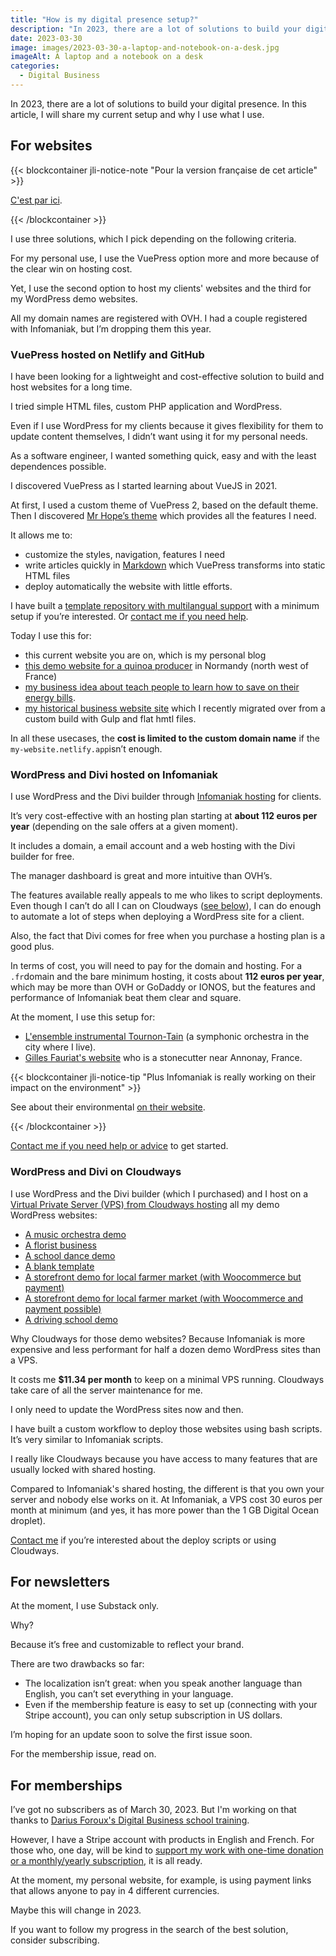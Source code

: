 ```yaml
---
title: "How is my digital presence setup?"
description: "In 2023, there are a lot of solutions to build your digital presence. In this article, I will share my current setup and why I use it."
date: 2023-03-30
image: images/2023-03-30-a-laptop-and-notebook-on-a-desk.jpg
imageAlt: A laptop and a notebook on a desk
categories:
  - Digital Business
---
```


In 2023, there are a lot of solutions to build your digital presence. In this article, I will share my current setup and why I use what I use.

<!-- more -->

## For websites

{{< blockcontainer jli-notice-note "Pour la version française de cet article" >}}

[C'est par ici](https://jeremielitzler.fr/2023/03/comment-j-organise-mon-activite-digitale/).

{{< /blockcontainer >}}

I use three solutions, which I pick depending on the following criteria.

For my personal use, I use the VuePress option more and more because of the clear win on hosting cost.

Yet, I use the second option to host my clients' websites and the third for my WordPress demo websites.

All my domain names are registered with OVH. I had a couple registered with Infomaniak, but I’m dropping them this year.

### VuePress hosted on Netlify and GitHub

I have been looking for a lightweight and cost-effective solution to build and host websites for a long time.

I tried simple HTML files, custom PHP application and WordPress.

Even if I use WordPress for my clients because it gives flexibility for them to update content themselves, I didn’t want using it for my personal needs.

As a software engineer, I wanted something quick, easy and with the least dependences possible.

I discovered VuePress as I started learning about VueJS in 2021.

At first, I used a custom theme of VuePress 2, based on the default theme. Then I discovered [Mr Hope’s theme](https://theme-hope.vuejs.press/) which provides all the features I need.

It allows me to:

- customize the styles, navigation, features I need
- write articles quickly in [Markdown](https://en.wikipedia.org/wiki/Markdown) which VuePress transforms into static HTML files
- deploy automatically the website with little efforts.

I have built a [template repository with multilangual support](https://github.com/Puzzlout/TemplateVuepress/) with a minimum setup if you’re interested. Or [contact me if you need help](../../../page/contact-me/index.md).

Today I use this for:

- this current website you are on, which is my personal blog
- [this demo website for a quinoa producer](https://inflorescences-normandie.fr/) in Normandy (north west of France)
- [my business idea about teach people to learn how to save on their energy bills](https://www.passonslecap.fr/).
- [my historical business website site](https://puzzlout.com/) which I recently migrated over from a custom build with Gulp and flat hmtl files.

In all these usecases, the **cost is limited to the custom domain name** if the `my-website.netlify.app`isn’t enough.

### WordPress and Divi hosted on Infomaniak

I use WordPress and the Divi builder through [Infomaniak hosting](https://www.infomaniak.com/goto/fr/my-easy-site?utm_term=5ff70313bf816) for clients.

It’s very cost-effective with an hosting plan starting at **about 112 euros per year** (depending on the sale offers at a given moment).

It includes a domain, a email account and a web hosting with the Divi builder for free.

The manager dashboard is great and more intuitive than OVH’s.

The features available really appeals to me who likes to script deployments. Even though I can’t do all I can on Cloudways ([see below](#wordpress-and-divi-on-cloudways)), I can do enough to automate a lot of steps when deploying a WordPress site for a client.

Also, the fact that Divi comes for free when you purchase a hosting plan is a good plus.

In terms of cost, you will need to pay for the domain and hosting. For a `.fr`domain and the bare minimum hosting, it costs about **112 euros per year**, which may be more than OVH or GoDaddy or IONOS, but the features and performance of Infomaniak beat them clear and square.

At the moment, I use this setup for:

- [L'ensemble instrumental Tournon-Tain](https://ensembleinstrumentaltournontain.fr/) (a symphonic orchestra in the city where I live).
- [Gilles Fauriat's website](https://fauriat-ardeche.fr/) who is a stonecutter near Annonay, France.

{{< blockcontainer jli-notice-tip "Plus Infomaniak is really working on their impact on the environment" >}}

See about their environmental [on their website](https://www.infomaniak.com/en/ecology).

{{< /blockcontainer >}}

[Contact me if you need help or advice](../../../page/contact-me/index.md) to get started.

### WordPress and Divi on Cloudways

I use WordPress and the Divi builder (which I purchased) and I host on a [Virtual Private Server (VPS) from Cloudways hosting](https://www.cloudways.com/en/?id=174912) all my demo WordPress websites:

- [A music orchestra demo](https://music-demo-wp.puzzlout.com/)
- [A florist business](https://fleuriste-demo.puzzlout.com/)
- [A school dance demo](https://ecole-de-danse-demo.puzzlout.com/)
- [A blank template](https://blank-template-fr.madebyjeremie.fr/)
- [A storefront demo for local farmer market (with Woocommerce but payment)](https://magasin-producteurs-demo.puzzlout.com/)
- [A storefront demo for local farmer market (with Woocommerce and payment possible)](https://boutique-producteurs-demo.puzzlout.com/)
- [A driving school demo](https://auto-moto-ecole.puzzlout.com/)

Why Cloudways for those demo websites? Because Infomaniak is more expensive and less performant for half a dozen demo WordPress sites than a VPS.

It costs me **$11.34 per month** to keep on a minimal VPS running. Cloudways take care of all the server maintenance for me.

I only need to update the WordPress sites now and then.

I have built a custom workflow to deploy those websites using bash scripts. It’s very similar to Infomaniak scripts.

I really like Cloudways because you have access to many features that are usually locked with shared hosting.

Compared to Infomaniak's shared hosting, the different is that you own your server and nobody else works on it. At Infomaniak, a VPS cost 30 euros per month at minimum (and yes, it has more power than the 1 GB Digital Ocean droplet).

[Contact me](../../../page/contact-me/index.md) if you’re interested about the deploy scripts or using Cloudways.

## For newsletters

At the moment, I use Substack only.

Why?

Because it’s free and customizable to reflect your brand.

There are two drawbacks so far:

- The localization isn’t great: when you speak another language than English, you can’t set everything in your language.
- Even if the membership feature is easy to set up (connecting with your Stripe account), you can only setup subscription in US dollars.

I’m hoping for an update soon to solve the first issue soon.

For the membership issue, read on.

## For memberships

I’ve got no subscribers as of March 30, 2023. But I'm working on that thanks to [Darius Foroux's Digital Business school training](https://members.dariusforoux.com/digitalbusiness-school).

However, I have a Stripe account with products in English and French. For those who, one day, will be kind to [support my work with one-time donation or a monthly/yearly subscription](../../../page/sponsor-me/index.md), it is all ready.

At the moment, my personal website, for example, is using payment links that allows anyone to pay in 4 different currencies.

Maybe this will change in 2023.

If you want to follow my progress in the search of the best solution, consider subscribing.
